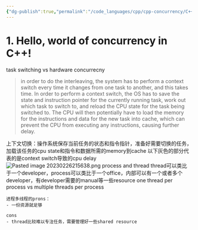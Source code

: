 ```yaml
---
{"dg-publish":true,"permalink":"/code_languages/cpp/cpp-concurrency/C++ Concurrency in Action Notes/","noteIcon":""}
---
```


# 1. Hello, world of concurrency in C++!
task switching vs hardware concurrecny
> in order to do the interleaving, the system has to perform a context switch every time it changes from one task to another, and this takes time. In order to perform a context switch, the OS has to save the state and instruction pointer for the currently running task, work out which task to switch to, and reload the CPU state for the task being switched to. The CPU will then potentially have to load the memory for the instructions and data for the new task into cache, which can prevent the CPU from executing any instructions, causing further delay.

 上下文切换：操作系统保存当前任务的状态和指令指针，准备好需要切换的任务，加载该任务的cpu state和指令和数据所需的memory到cache
 以下灰色的部分代表的是context switch导致的cpu delay
![Pasted image 20230226215638.png](/img/user/code_languages/cpp/cpp-concurrency/pics/Pasted%20image%2020230226215638.png)
process and thread
thread可以类比于一个developer，process可以类比于一个office，内部可以有一个或者多个developer，有developer需要的manual等一些resource
one thread per process vs multiple threads per process
```ad-note
进程多线程的prons：
- 一份资源就足够

cons
- thread比较难以专注任务，需要管理好一些shared resource
```


